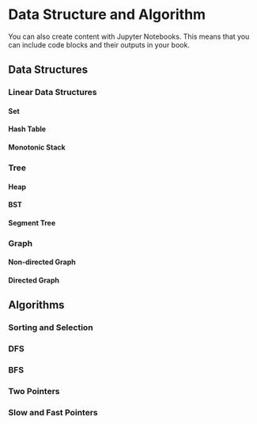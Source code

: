 # Data Structure and Algorithm
You can also create content with Jupyter Notebooks. This means that you can include
code blocks and their outputs in your book.

## Data Structures
### Linear Data Structures
#### Set
#### Hash Table
#### Monotonic Stack

### Tree
#### Heap
#### BST
#### Segment Tree

### Graph
#### Non-directed Graph
#### Directed Graph

## Algorithms
### Sorting and Selection
### DFS
### BFS
### Two Pointers
### Slow and Fast Pointers
